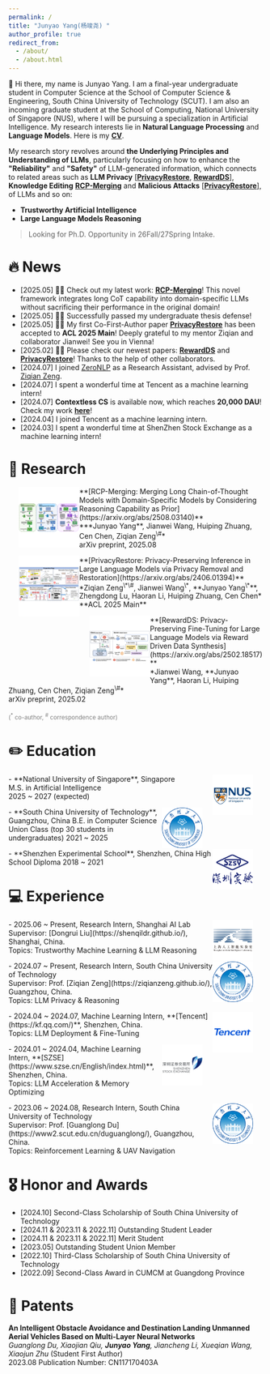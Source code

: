 ```yaml
---
permalink: /
title: "Junyao Yang(杨竣尧) "
author_profile: true
redirect_from: 
  - /about/
  - /about.html
---
```


👋 Hi there, my name is Junyao Yang. I am a final-year undergraduate student in Computer Science at the School of Computer Science & Engineering, South China University of Technology (SCUT). I am also an incoming graduate student at the School of Computing, National University of Singapore (NUS), where I will be pursuing a specialization in Artificial Intelligence. My research interests lie in **Natural Language Processing** and **Language Models**. Here is my **[CV](https://drive.google.com/file/d/17UEE4NB9HbyNba8TwQ5oO3y3Tu7hwhZm/view?usp=sharing)**.

My research story revolves around **the Underlying Principles and Understanding of LLMs**, particularly focusing on how to enhance the **"Reliability"** and **"Safety"** of LLM-generated information, which connects to related areas such as **LLM Privacy** [**[PrivacyRestore](https://arxiv.org/abs/2406.01394)**, **[RewardDS](https://arxiv.org/abs/2502.18517)**], **Knowledge Editing** **[RCP-Merging](https://arxiv.org/abs/2508.03140)** and **Malicious Attacks** [**[PrivacyRestore](https://arxiv.org/abs/2406.01394)**], of LLMs and so on:

- **Trustworthy Artificial Intelligence**
- **Large Language Models Reasoning**

> Looking for Ph.D. Opportunity in 26Fall/27Spring Intake.


<!-- - [2025.02] **RewardDS** is available now! Check our work **[here](https://arxiv.org/abs/2502.18517)**! -->
<!-- - [2024.10] **PrivactRestore** is available now! Check our work **[here](https://arxiv.org/abs/2406.01394)**! -->
 <!--  a novel merging framework that integrates domain-specific LLMs with long Chain-of-Thought (CoT) capability while maintaining performance in their original domain! -->
 
# 🔥 News
- [2025.05] 🚀🚀 Check out my latest work: **[RCP-Merging](https://arxiv.org/abs/2508.03140)**! This novel framework integrates long CoT capability into domain-specific LLMs without sacrificing their performance in the original domain!
- [2025.05] 🎉🎉 Successfully passed my undergraduate thesis defense!
- [2025.05] 🎉🎉 My first Co-First-Author paper **[PrivacyRestore](https://arxiv.org/abs/2406.01394)** has been accepted to **ACL 2025 Main**! Deeply grateful to my mentor Ziqian and collaborator Jianwei! See you in Vienna!
- [2025.02] 🚀🚀 Please check our newest papers: **[RewardDS](https://arxiv.org/abs/2502.18517)** and **[PrivacyRestore](https://arxiv.org/abs/2406.01394)**! Thanks to the help of other collaborators.
- [2024.07] I joined [ZeroNLP](https://github.com/ZeroNLP) as a Research Assistant, advised by Prof. [Ziqian Zeng](https://ziqianzeng.github.io/).
- [2024.07] I spent a wonderful time at Tencent as a machine learning intern!
- [2024.07] **Contextless CS** is available now, which reaches **20,000 DAU**! Check my work **[here](https://kf.qq.com/)**!
- [2024.04] I joined Tencent as a machine learning intern.
- [2024.03] I spent a wonderful time at ShenZhen Stock Exchange as a machine learning intern!

# 🧐 Research 

<p>
    <img src="images/rcp.png" alt="rcp" style="float: left; margin-left: 20px;; width: 120px; height: 120px;">
</p>
**[RCP-Merging: Merging Long Chain-of-Thought Models with Domain-Specific Models by Considering Reasoning Capability as Prior](https://arxiv.org/abs/2508.03140)**<br>
***Junyao Yang**, Jianwei Wang, Huiping Zhuang, Cen Chen, Ziqian Zeng<sup>\#</sup>*<br>
arXiv preprint, 2025.08 <br>

<p>
    <img src="images/restore.png" alt="restore" style="float: left; margin-left: 20px;; width: 120px; height: 120px;">
</p>
**[PrivacyRestore: Privacy-Preserving Inference in Large Language Models via Privacy Removal and Restoration](https://arxiv.org/abs/2406.01394)**<br>
*Ziqian Zeng<sup>\*\#</sup>, Jianwei Wang<sup>\*</sup>, **Junyao Yang<sup>\*</sup>**, Zhengdong Lu, Haoran Li, Huiping Zhuang, Cen Chen*<br>
**ACL 2025 Main**<br>

<p>
    <img src="images/rewardds.png" alt="rewardds" style="float: left; margin-left: 20px;; width: 120px; height: 120px;">
</p>
**[RewardDS: Privacy-Preserving Fine-Tuning for Large Language Models via Reward Driven Data Synthesis](https://arxiv.org/abs/2502.18517)**<br>
*Jianwei Wang, **Junyao Yang**, Haoran Li, Huiping Zhuang, Cen Chen, Ziqian Zeng<sup>\#</sup>*<br>
arXiv preprint, 2025.02 <br>

<span style="color: grey;"><sub>(<sup>\*</sup> co-author, <sup>#</sup> correspondence author)</sub></span>

✏️ Education
======
<p>
    <img src="images/NUS.jpg" alt="NUS" style="float: right; margin-right: 20px;; width: 80px; height: 80px;">
</p>
- **National University of Singapore**, Singapore <br>
  M.S. in Artificial Intelligence <br>
  2025 ~ 2027 (expected) <br>
<p>
    <img src="images/South_China_University_of_Technology_Logo_(Since_2022).svg.png" alt="SCUT" style="float: right; margin-right: 20px;; width: 80px; height: 80px;">
</p>
- **South China University of Technology**, Guangzhou, China  
  B.E. in Computer Science Union Class (top 30 students in undergraduates)  
  2021 ~ 2025
<p>
    <img src="images/SZSY_Logo.png" alt="SZSY" style="float: right; margin-right: 20px;; width: 80px; height: 80px;">
</p>
- **Shenzhen Experimental School**, Shenzhen, China  
  High School Diploma  
  2018 ~ 2021

💻 Experience
======
<p>
    <img src="images/ailab.png" alt="ailab" style="float: right; margin-right: 20px;; width: 80px; height: 80px;">
</p>
- 2025.06 ~ Present, Research Intern, Shanghai AI Lab <br>
  Supervisor: [Dongrui Liu](https://shenqildr.github.io/), Shanghai, China. <br>
  Topics: Trustworthy Machine Learning & LLM Reasoning <br>
<p>
    <img src="images/South_China_University_of_Technology_Logo_(Since_2022).svg.png" alt="SCUT" style="float: right; margin-right: 20px;; width: 80px; height: 80px;">
</p>
- 2024.07 ~ Present, Research Intern, South China University of Technology <br>
  Supervisor: Prof. [Ziqian Zeng](https://ziqianzeng.github.io/), Guangzhou, China. <br>
  Topics: LLM Privacy & Reasoning <br>
<p>
    <img src="images/Tencent.png" alt="Tencent" style="float: right; margin-right: 20px;; width: 80px; height: 80px;">
</p>
- 2024.04 ~ 2024.07, Machine Learning Intern, **[Tencent](https://kf.qq.com/)**, Shenzhen, China. <br>
  Topics: LLM Deployment & Fine-Tuning <br>
<p>
    <img src="images/SZSE.jpg" alt="szse" style="float: right; margin-right: 20px;; width: 80px; height: 80px;">
</p>
- 2024.01 ~ 2024.04, Machine Learning Intern, **[SZSE](https://www.szse.cn/English/index.html)**, Shenzhen, China. <br>
  Topics: LLM Acceleration & Memory Optimizing  <br>
<p>
    <img src="images/South_China_University_of_Technology_Logo_(Since_2022).svg.png" alt="SCUT" style="float: right; margin-right: 20px;; width: 80px; height: 80px;">
</p>
- 2023.06 ~ 2024.08, Research Intern, South China University of Technology <br>
  Supervisor: Prof. [Guanglong Du](https://www2.scut.edu.cn/duguanglong/), Guangzhou, China. <br>
  Topics: Reinforcement Learning & UAV Navigation <br>

🎖️ Honor and Awards
======
-	[2024.10] Second-Class Scholarship of South China University of Technology
- [2024.11 & 2023.11 & 2022.11] Outstanding Student Leader 
- [2024.11 & 2023.11 & 2022.11] Merit Student 
- [2023.05] Outstanding Student Union Member
- [2022.10] Third-Class Scholarship of South China University of Technology
- [2022.09] Second-Class Award in CUMCM at Guangdong Province 

📘 Patents
======
**An Intelligent Obstacle Avoidance and Destination Landing Unmanned Aerial Vehicles Based on Multi-Layer Neural Networks**<br>
*Guanglong Du, Xiaojian Qiu, **Junyao Yang**, Jiancheng Li, Xueqian Wang, Xiaojun Zhu* (Student First Author)<br>
2023.08  Publication Number: CN117170403A  
